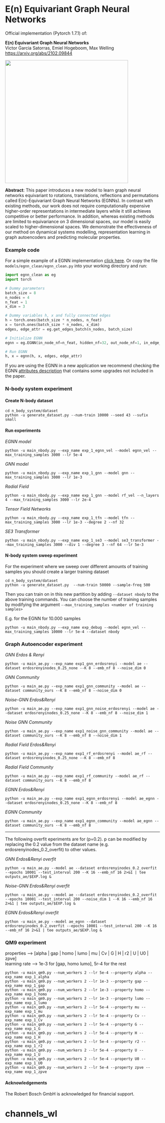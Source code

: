 # E(n) Equivariant Graph Neural Networks

Official implementation (Pytorch 1.7.1) of:  

**E(n) Equivariant Graph Neural Networks**  
Victor Garcia Satorras, Emiel Hogeboom, Max Welling  
https://arxiv.org/abs/2102.09844

<img src="models/egnn.png" width="400">




**Abstract**: This paper introduces a new model to learn graph neural networks equivariant to rotations, translations, reflections and permutations called E(n)-Equivariant Graph Neural Networks (EGNNs). In contrast with existing methods, our work does not require computationally expensive higher-order representations in intermediate layers while it still achieves competitive or better performance. In addition, whereas existing methods are limited to equivariance on 3 dimensional spaces, our model is easily scaled to higher-dimensional spaces. We demonstrate the effectiveness of our method on dynamical systems modelling, representation learning in graph autoencoders and predicting molecular properties.


### Example code
For a simple example of a EGNN implementation [click here](https://github.com/vgsatorras/egnn/blob/3c079e7267dad0aa6443813ac1a12425c3717558/models/egnn_clean/egnn_clean.py#L106). Or copy the file `models/egnn_clean/egnn_clean.py` into your working directory and run:

```python
import egnn_clean as eg
import torch

# Dummy parameters
batch_size = 8
n_nodes = 4
n_feat = 1
x_dim = 3

# Dummy variables h, x and fully connected edges
h = torch.ones(batch_size * n_nodes, n_feat)
x = torch.ones(batch_size * n_nodes, x_dim)
edges, edge_attr = eg.get_edges_batch(n_nodes, batch_size)

# Initialize EGNN
egnn = eg.EGNN(in_node_nf=n_feat, hidden_nf=32, out_node_nf=1, in_edge_nf=1)

# Run EGNN
h, x = egnn(h, x, edges, edge_attr)
```

If you are using the EGNN in a new application we recommend checking the EGNN [attributes description](https://github.com/vgsatorras/egnn/blob/3c079e7267dad0aa6443813ac1a12425c3717558/models/egnn_clean/egnn_clean.py#L119) that contains some upgrades not included in the paper.


### N-body system experiment

#### Create N-body dataset
```
cd n_body_system/dataset
python -u generate_dataset.py --num-train 10000 --seed 43 --sufix small
```

#### Run experiments

*EGNN model*  
```
python -u main_nbody.py --exp_name exp_1_egnn_vel --model egnn_vel --max_training_samples 3000 --lr 5e-4
```
  

*GNN model*  
```
python -u main_nbody.py --exp_name exp_1_gnn --model gnn --max_training_samples 3000 --lr 1e-3
```
  
  
*Radial Field*  
```
python -u main_nbody.py --exp_name exp_1_gnn --model rf_vel --n_layers 4 --max_training_samples 3000 --lr 2e-4 
```
  
  
*Tensor Field Networks*
```
python -u main_nbody.py --exp_name exp_1_tfn --model tfn --max_training_samples 3000 --lr 1e-3 --degree 2 --nf 32
``` 
  
  
*SE3 Transformer*  
```
python -u main_nbody.py --exp_name exp_1_se3 --model se3_transformer --max_training_samples 3000 --div 1 --degree 3 --nf 64 --lr 5e-3
```    

#### N-body system sweep experiment
For the experiment where we sweep over different amounts of training samples you should create a larger training dataset
```
cd n_body_system/dataset
python -u generate_dataset.py  --num-train 50000 --sample-freq 500 
```
Then you can train on in this new partition by adding `--dataset nbody` to the above training commands. You can choose the number of training samples by modifying the argument `--max_training_samples <number of training samples>` 

E.g. for the EGNN for 10.000 samples
```
python -u main_nbody.py --exp_name exp_debug --model egnn_vel --max_training_samples 10000 --lr 5e-4 --dataset nbody
```

 




### Graph Autoencoder experiment

*GNN Erdos & Renyi*  
```  
python -u main_ae.py --exp_name exp1_gnn_erdosrenyi --model ae --dataset erdosrenyinodes_0.25_none --K 8 --emb_nf 8 --noise_dim 0
```  

*GNN Community*  
```  
python -u main_ae.py --exp_name exp1_gnn_community --model ae --dataset community_ours --K 8 --emb_nf 8 --noise_dim 0
```  

*Noise-GNN Erdos&Renyi*  
```  
python -u main_ae.py --exp_name exp1_gnn_noise_erdosrenyi --model ae --dataset erdosrenyinodes_0.25_none --K 8 --emb_nf 8 --noise_dim 1
```  
  
*Noise GNN Community*  
``` 
python -u main_ae.py --exp_name exp1_noise_gnn_community --model ae --dataset community_ours --K 8 --emb_nf 8 --noise_dim 1
``` 
  
*Radial Field Erdos&Renyi*  
``` 
python -u main_ae.py --exp_name exp1_rf_erdosrenyi --model ae_rf --dataset erdosrenyinodes_0.25_none --K 8 --emb_nf 8
``` 

*Radial Field Community*  
``` 
python -u main_ae.py --exp_name exp1_rf_community --model ae_rf --dataset community_ours --K 8 --emb_nf 8
``` 
  
*EGNN Erdos&Renyi*  
```
python -u main_ae.py --exp_name exp1_egnn_erdosrenyi --model ae_egnn --dataset erdosrenyinodes_0.25_none --K 8 --emb_nf 8
```

*EGNN Community*  
```
python -u main_ae.py --exp_name exp1_egnn_community --model ae_egnn --dataset community_ours --K 8 --emb_nf 8
```

----------------------------------------------------
The following overfit eperiments are for (p=0.2). p can be modified by replacing the 0.2 value from the dataset name (e.g. erdosrenyinodes_0.2_overfit) to other values.  

*GNN Erdos&Renyi overfit*
```
python -u main_ae.py --model ae --dataset erdosrenyinodes_0.2_overfit --epochs 10001 --test_interval 200 --K 16 --emb_nf 16 2>&1 | tee outputs_ae/$EXP.log &
```
*Noise-GNN Erdos&Renyi overfit*  
```
python -u main_ae.py --model ae --dataset erdosrenyinodes_0.2_overfit --epochs 10001 --test_interval 200 --noise_dim 1 --K 16 --emb_nf 16 2>&1 | tee outputs_ae/$EXP.log &
```
*EGNN Erdos&Renyi overfit*
```
python -u main_ae.py --model ae_egnn --dataset erdosrenyinodes_0.2_overfit --epochs 10001 --test_interval 200 --K 16 --emb_nf 16 2>&1 | tee outputs_ae/$EXP.log &
```


### QM9 experiment
properties --> [alpha | gap | homo | lumo | mu | Cv | G | H | r2 | U | U0 | zpve]  
learning rate --> 1e-3 for [gap, homo lumo], 5r-4 for the rest
```
python -u main_qm9.py --num_workers 2 --lr 5e-4 --property alpha --exp_name exp_1_alpha
python -u main_qm9.py --num_workers 2 --lr 1e-3 --property gap --exp_name exp_1_gap
python -u main_qm9.py --num_workers 2 --lr 1e-3 --property homo --exp_name exp_1_homo
python -u main_qm9.py --num_workers 2 --lr 1e-3 --property lumo --exp_name exp_1_lumo
python -u main_qm9.py --num_workers 2 --lr 5e-4 --property mu --exp_name exp_1_mu
python -u main_qm9.py --num_workers 2 --lr 5e-4 --property Cv --exp_name exp_1_Cv
python -u main_qm9.py --num_workers 2 --lr 5e-4 --property G --exp_name exp_1_G
python -u main_qm9.py --num_workers 2 --lr 5e-4 --property H --exp_name exp_1_H
python -u main_qm9.py --num_workers 2 --lr 5e-4 --property r2 --exp_name exp_1_r2
python -u main_qm9.py --num_workers 2 --lr 5e-4 --property U --exp_name exp_1_U
python -u main_qm9.py --num_workers 2 --lr 5e-4 --property U0 --exp_name exp_1_U0
python -u main_qm9.py --num_workers 2 --lr 5e-4 --property zpve --exp_name exp_1_zpve
```

#### Acknowledgements
The Robert Bosch GmbH is acknowledged for financial support.

# channels_wl
